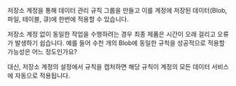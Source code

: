 저장소 계정을 통해 데이터 관리 규칙 그룹을 만들고 이를 계정에 저장된 데이터(Blob, 파일, 테이블, 큐)에 한번에 적용할 수 있습니다. 

저장소 계정 없이 동일한 작업을 수행하려는 경우 최종 제품은 시간이 오래 걸리고 오류가 발생하기 쉽습니다. 예를 들어 수천 개의 Blob에 동일한 규칙을 성공적으로 적용할 가능성은 어느 정도인가요?

대신, 저장소 계정의 설정에서 규칙을 캡처하면 해당 규칙이 계정의 모든 데이터 서비스에 자동으로 적용됩니다.